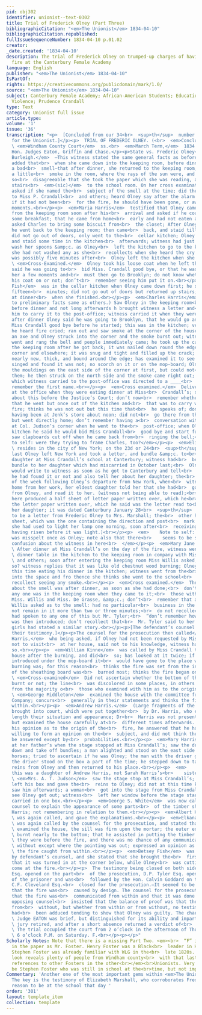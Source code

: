 ```yaml
---
pid: obj302
identifier: unionist--text-0302
title: Trial of Frederick Olney (Part Three)
bibliographicCitation: "<em>The Unionist</em> 1834-04-10"
bibliographicCitation.republished: 
fullIssueSequenceNumber: 1834-04-10 p.01.02
creator: 
_date.created: '1834-04-10'
description: The trial of Frederick Olney on trumped-up charges of having set an arson
  fire at the Canterbury Female Academy
language: English
publisher: "<em>The Unionist</em> 1834-04-10"
IsPartOf: 
rights: https://creativecommons.org/publicdomain/mark/1.0/
source: "<em>The Unionist</em> 1834-04-10"
subject: Canterbury Female Academy; African-American Students; Education; Race; Vigilante
  Violence; Prudence Crandall
type: Text
category: Unionist full issue
article.type: 
volume: '1'
issue: '36'
transcription: "<p>  [Concluded from our 34<br>  <sup>th</sup>  number.]<br></p><p>[Reported
  for the Unionist.]</p><p>  TRIAL OF FREDERIC OLNEY. (<br>  <em>Concluded.</em>  )<br></p><p>
  \ <em>Windham County Court</em>  ss.<br>  <em>March Term,</em>  1834.<br></p><p>Present,
  Hon. Judges Eaton, Griffin and Chase.</p><p>State vs. Frederic Olney</p><p>  <em>Mary
  Burleigh.</em>  —This witness stated the same general facts as before stated, and
  added that<br>  when she came down into the keeping room, before dinner, she perceived
  a bad<br>  smell—that after dinner, she returned to the keeping room, perceived
  a little<br>  smoke in the room, where the rays of the sun were, and the smell was
  so<br>  disagreeable that she took the paper which she was reading, and went up
  stairs<br>  <em>(sic)</em>  to the school room. On her cross examination, being
  asked if she named the<br>  subject of the smell at the time; did the evening after,
  to Miss P. Crandall<br>  and others; heard Olney say after the alarm was over, that
  if it had not been<br>  for the fire, he should have been gone, or away in a few
  moments.<br></p><p>  <em>Maria Harris</em>  testified that Olney came to the kitchen
  from the keeping room soon after his<br>  arrival and asked if he could not have
  some breakfast; that he came from home<br>  early and had not eaten any; witness
  asked Charles to bring some biscuit from<br>  the closet; After Olney had eaten
  he went back to the keeping room; then came<br>  back, and staid till dinner time;
  did not go out of doors, only went to the<br>  cellar kitchen; Olney ate dinner
  and staid some time in the kitchen<br>  afterwards; witness had just got ready to
  wash her spoons &amp;c. as Olney<br>  left the kitchen to go to the keeping-room;
  she had not washed any as she<br>  recollects when she heard the cry of fire; it
  was possibly five minutes after<br>  Olney left the kitchen when she heard the cry.<br></p><p>
  \ <em>Cross-Examined.</em>  Olney took his loose coat when he left the kitchen and
  said he was going to<br>  bid Miss. Crandall good bye, or that he was going to see
  her a few moments and<br>  must then go to Brooklyn; do not know whether he put
  his coat on or not; don’t<br>  remember seeing him put it on.<br></p><p>  <em>Betsey
  Fish</em>  was in the cellar kitchen when Olney came down first; he staid perhaps
  fifteen<br>  minutes; did not go out of doors but returned up stairs; left Olney
  at dinner<br>  when she finished.<br></p><p>  <em>Charles Harris</em>  (testified
  to preliminary facts same as others.) Saw Olney in the keeping room<br>  writing
  before dinner and not long afterwards h brought witness a letter and<br>  asked
  him to carry it to the post-office; witness carried it when they were at<br>  dinner;
  after dinner Olney said he was going to Brooklyn, that he would go and<br>  bid
  Miss Crandall good bye before he started; this was in the kitchen; very<br>  soon
  he heard fire cried; ran out and saw smoke at the corner of the house;<br>  got
  an axe and Olney struck into the corner and the smoke burst out; witness<br>  then
  went and rang the bell and people immediately came; he took up the carpet<br>  in
  the keeping room after he got back; it was nailed down round the edge at<br>  the
  corner and elsewhere; it was snug and tight and filled up the crack; it<br>  was
  nearly new, thick, and bound around the edge; has examined it to see if it<br>  was
  singed and found it was not; no scorch on it or on the mop-board; Olney<br>  struck
  the mouldings on the east side of the corner at first, but could not<br>  start
  them; he then struck on the north side and the smoke came right out; the<br>  letter
  which witness carried to the post-office was directed to a ____<br>  Marshall; don’t
  remember the first name.<br></p><p>  <em>Cross examined.</em>  Delivered the letter
  at the office when they were eating dinner at Miss<br>  Crandall’s; said nothing
  about this before the Justice’s Court; don’t now<br>  remember whether he then said
  that he went but once out of the kitchen and<br>  that was to carry wood to the
  fire; thinks he was not out but this time that<br>  he speaks of; don't remember
  having been at Jenk’s store about noon; did not<br>  go there from the post-office
  but went directly home; don’t remember having a<br>  conversation with two persons
  at Col. Judson’s corner when he went to the<br>  post-office; when Olney left the
  kitchen he said he would bid Miss Crandall<br>  good bye and start for Brooklyn;
  saw clapboards cut off when he came back from<br>  ringing the bell;<br></p><p><em>Note
  to self: were they trying to frame Charles, too?</em></p><p>  <em>Elizabeth Marshall</em>
  \ resides in the city of New York; on the 23d or 24<br>  <sup>th</sup>  of January
  last Olney left New York and took a letter, and bundle &amp;c. to<br>  her little
  daughter at Miss Crandall’s school at Canterbury; witness had<br>  before sent a
  bundle to her daughter which had miscarried in October last;<br>  Olney said he
  would write to witness as soon as he got to Canterbury and tell<br>  her whether
  he had found it or not and also tell her about her daughter; the<br>  Saturday night
  of the week following Olney’s departure from New York, when<br>  witness returned
  home from her work, her eldest daughter told her that she had<br>  got a letter
  from Olney, and read it to her. (witness not being able to read);<br>  [The witness
  here produced a half sheet of letter paper written over, which he<br>  said was
  the letter paper written over, which he said was the letter read to<br>  her by
  her daughter; it was dated Canterbury January 28<br>  <sup>th</sup>  1834, and purported
  to be a letter from Frederic Olney to Mrs. Marshall; the<br>  other half of the
  sheet, which was the one containing the direction and post<br>  mark witness said
  she had used to light her lamp one morning, soon after<br>  receiving the letter,
  having risen before it was light.]<br></p><p>  <em>    Note to self: Olney’s name
  was misspelt once as Onley; note also that there<br>    seems to be some gender
  confusion about the witness in here<br>  </em></p><p>  <em>Mary Jane Benson.</em>
  \ After dinner at Miss Crandall’s on the day of the fire, witness went from the<br>
  \ dinner table in the kitchen to the keeping room in company with Miss Willis<br>
  \ and others; soon after entering the keeping room Miss Willis asked, what<br>  smells
  so? witness replies that it was like old chestnut wood burning; Olney<br>  was at
  this time eating his dinner in the kitchen; witness went from the<br>  keeping room
  into the space and fro thence she thinks she went to the school<br>  room; don’t
  recollect seeing any smoke.<br></p><p>  <em>Cross examined.</em>  The conversation
  about the smell was after dinner, as soon as she had done;<br>  don't remember whether
  any one was in the keeping room when they came to it;<br>  those with witness were
  Miss. Willis and Miss. De Grasse, &amp;c.; don’t<br>  remember that any but Miss
  Willis asked as to the smell: had no particular<br>  business in the room, and did
  not remain in it more than two or three minutes;<br>  do not recollect whether she
  had spoken to any one of this but Mr. Tyler;<br>  “don’t remember how the conversation
  was then introduced; don’t recollect that<br>  Mr. Tyler said to her that other
  girls had stated a similar story.<br></p><p>[The defendant’s counsel here rested
  their testimony.]</p><p>The counsel for the prosecution then called</p><p>  <em>Charles
  Harris,</em>  who being asked, if Olney had not been requested by Miss Crandall
  not to visit<br>  at her house, said not to his knowledge, witness has never said
  so.<br></p><p>  <em>William Kinne</em>  was called by Miss Crandall to examine her
  house after the burning, and did<br>  so; has looked at it twice; if the fire was
  introduced under the mop-board it<br>  would have gone to the place where the most
  burning was; for this reason<br>  thinks the fire was set from the inside; the inside
  of the sheathing board was<br>  burned most; thinks the fire began on the sill.<br></p><p>
  \ <em>Cross-examined</em>  Did not ascertain whether the bottom of the sill was
  burnt or not; the line<br>  was discolored in some places, in others not; he differed
  from the majority o<br>  those who examined with him as to the origin of the fire.<br></p><p>
  \ <em>George Middleton</em>  examined the house with the committee from the Insurance
  Company; concurs<br>  generally in their statements and thinks the fire caught from
  within.<br></p><p>  <em>Andrew Harris.</em>  (Large fragments of the house were
  brought into court, which were put together<br>  by Dr. Harris, who explained at
  length their situation and appearance; Dr<br>  Harris was not present at the fire
  but examined the house carefully at<br>  different times afterwards. Being asked
  his opinion as to the origin of the<br>  fire, he answered that he had not been
  willing to form an opinion on the<br>  subject, and did not think the question could
  be answered except by<br>  probabilities.<br></p><p>  <em>Mary Harris</em>  was
  at her father’s when the stage stopped at Miss Crandall’s; saw the driver<br>  get
  down and take off bundles; a man alighted and stood on the east side of<br>  the
  horses; tried to ascertain if he was Olney; the man with the driver got<br>  down;
  the driver stood on the box a part of the time; he stepped down to take<br>  the
  reins from Olney and then returned to his place.<br></p><p>  <em>    Note to self:
  this was a daughter of Andrew Harris, not Sarah Harris’s<br>    sister<br>  </em></p><p>
  \ <em>Mrs. A. T. Judson</em>  saw the stage stop at Miss Crandall’s; the driver
  left his box and gave the<br>  reins to Olney; did not at this time know Olney;
  saw him afterwards; a woman<br>  got into the stage from Miss Crandall’s; did not
  see Olney get out; witness<br>  left her window before the stage started; the driver
  carried in one box.<br></p><p>  <em>George S. White</em>  was now called by defendants
  counsel to explain the appearance of some parts<br>  of the timber shown by Dr.
  Harris; not remembering in relation to them.<br></p><p>  <em>Albert Hinckley</em>
  \ was again called, and gave the explanations.<br></p><p>  <em>Elkanah C. Eaton.</em>
  \ was again called by the counsel for the prosecution, and stated that when he<br>
  \ examined the house, the sill was firm upon the mortar; the outer edge was<br>
  \ burnt nearly to the bottom; that he assisted in putting the timber together as<br>
  \ they were before the fire, and there was no chance of any communication from<br>
  \ without except where the pointing was out; expressed an opinion as before that<br>
  \ the fire caught from within.<br></p><p>  <em>Betsey Fish</em>  was again called
  by defendant’s counsel, and she stated that she brought the<br>  first pail of water;
  that it was turned in at the corner below, while Olney<br>  was cutting a hole to
  come at the fire.<br></p><p>  The testimony being closed on both sides, A.T. Judson
  Esq. opened on the part<br>  of the prosecution, D.P. Tyler Esq. opened on the part
  of the prisoner and was<br>  followed by the Hon. Calvin Goddard on the same side;
  C.F. Cleveland Esq.<br>  closed for the prosecution.—It seemed to be tacitly admitted
  that the fire was<br>  caused by design. The counsel for the prosecution claimed
  that the fire was<br>  communicated from within and that it was done by Olney. The
  opposing counsel<br>  insisted that the balance of proof was that the fire was communicated
  from<br>  without, but whether from within or from without, no testimony whatever
  had<br>  been adduced tending to show that Olney was guilty. The charge of his Honor<br>
  \ Judge EATON was brief, but distinguished for its ability and impartiality. The<br>
  \ jury retired, and after a short absence returned a verdict of<br>  <em>not guilty.</em></p><p>
  \ The trial occupied the court from 2 o’clock in the afternoon of Thursday, till<br>
  \ 6 o’clock P.M. on Saturday. F.<br></p><p></p>"
Scholarly Notes: Note that there is a missing Part Two. <em><br>  “F” identified elsewhere
  in the paper as Mr. Foster. Henry Foster was a Black<br>  leader in Hartford, and
  Stephen Foster was already familiar with WLG in the<br>  late 1820s. A quick Ancestry
  look reveals plenty of people from Windham county<br>  with that last name. No other
  references to other Fosters in the other<br></em><br>Unionists. Very unlikely to
  be Stephen Foster who was still in school at the<br>time, but not impossible.<br>
Commentary: 'Another one of the most important gems within <em>The Unionist</em>.
  The key is the testimony of Elizabeth Marshall, who corroborates Frederick Olney''s
  reason to be at the school that day '
order: '301'
layout: template_item
collection: template
---
```

